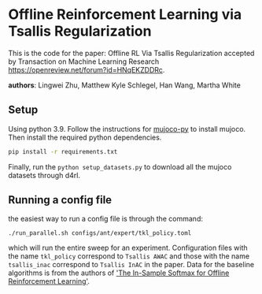 
# Offline Reinforcement Learning via Tsallis Regularization

This is the code for the paper: Offline RL Via Tsallis Regularization accepted by Transaction on Machine Learning Research https://openreview.net/forum?id=HNqEKZDDRc.

**authors**: Lingwei Zhu, Matthew Kyle Schlegel, Han Wang, Martha White



## Setup

Using python 3.9. Follow the instructions for [mujoco-py](https://github.com/openai/mujoco-py) to install mujoco. Then install
the required python dependencies.

```sh
pip install -r requirements.txt
```

Finally, run the `python setup_datasets.py` to download all the mujoco datasets through d4rl.



## Running a config file

the easiest way to run a config file is through the command:

```
./run_parallel.sh configs/ant/expert/tkl_policy.toml
```

which will run the entire sweep for an experiment. Configuration files with the name `tkl_policy` correspond to `Tsallis AWAC` and those with the name `tsallis_inac` correspond to `Tsallis InAC` in the paper. Data for the baseline algorithms is from the authors of ['The In-Sample Softmax for Offline Reinforcement Learning'](https://openreview.net/pdf?id=u-RuvyDYqCM).



